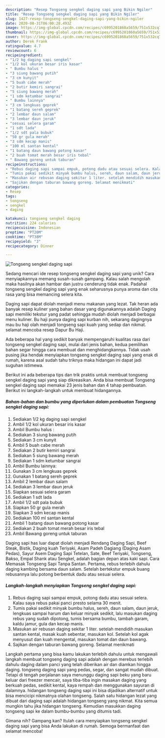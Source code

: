 ```yaml
---
description: "Resep Tongseng sengkel daging sapi yang Bikin Ngiler"
title: "Resep Tongseng sengkel daging sapi yang Bikin Ngiler"
slug: 1427-resep-tongseng-sengkel-daging-sapi-yang-bikin-ngiler
date: 2020-08-31T06:00:28.493Z
image: https://img-global.cpcdn.com/recipes/c6995201860a5659/751x532cq70/tongseng-sengkel-daging-sapi-foto-resep-utama.jpg
thumbnail: https://img-global.cpcdn.com/recipes/c6995201860a5659/751x532cq70/tongseng-sengkel-daging-sapi-foto-resep-utama.jpg
cover: https://img-global.cpcdn.com/recipes/c6995201860a5659/751x532cq70/tongseng-sengkel-daging-sapi-foto-resep-utama.jpg
author: Derek Frank
ratingvalue: 4.7
reviewcount: 6
recipeingredient:
- "1/2 kg daging sapi sengkel"
- "1/2 kol ukuran besar iris kasar"
- " Bumbu halus "
- "3 siung bawang putih"
- "3 cm kunyit"
- "5 buah cabe merah"
- "2 butir kemiri sangrai"
- "5 siung bawang merah"
- "1 sdm ketumbar sangrai"
- " Bumbu lainnya"
- "3 cm lengkuas geprek"
- "1 batang sereh geprek"
- "2 lembar daun salam"
- "3 lembar daun jeruk"
- "sesuai selera garam"
- "1 sdt lada"
- "1/2 sdt pala bubuk"
- "50 gr gula merah"
- "3 sdm kecap manis"
- "100 ml santan kental"
- "1 batang daun bawang potong kasar"
- "2 buah tomat merah besar iris tebal"
- " Bawang goreng untuk taburan"
recipeinstructions:
- "Rebus daging sapi sampai empuk, potong dadu atau sesuai selera. Kalau saya rebus pakai panci presto selama 30 menit."
- "Tumis pakai sedikit minyak bumbu halus, sereh, daun salam, daun jeruk, lengkuas sampai harum dan keluar minyak sedikit, lalu masukan daging rebus yang sudah dipotong, tumis bersama bumbu, tambah garam, kaldu jamur, gula dan kecap manis."
- "Masukan air rebusan daging sekitar 1 liter. setelah mendidih masukan santan kental, masak kuah sebentar, masukan kol. Setelah kol agak menyusut dan kuah mengental, masukan tomat dan daun bawang."
- "Sajikan dengan taburan bawang goreng. Selamat menikmati"
categories:
- Resep
tags:
- tongseng
- sengkel
- daging

katakunci: tongseng sengkel daging 
nutrition: 224 calories
recipecuisine: Indonesian
preptime: "PT20M"
cooktime: "PT38M"
recipeyield: "3"
recipecategory: Dinner

---
```



![Tongseng sengkel daging sapi](https://img-global.cpcdn.com/recipes/c6995201860a5659/751x532cq70/tongseng-sengkel-daging-sapi-foto-resep-utama.jpg)

Sedang mencari ide resep tongseng sengkel daging sapi yang unik? Cara menyiapkannya memang susah-susah gampang. Kalau salah mengolah maka hasilnya akan hambar dan justru cenderung tidak enak. Padahal tongseng sengkel daging sapi yang enak seharusnya punya aroma dan cita rasa yang bisa memancing selera kita.

Daging sapi dapat diolah menjadi menu makanan yang lezat. Tak heran ada banyak resep kuliner yang bahan dasar yang digunakannya adalah Daging sapi memiliki tekstur yang padat sehingga mudah diolah menjadi berbagai menu kuliner. Bu haji punya daging sapi kurban nih, sekarang dagingnya mau bu haji olah menjadi tongseng sapi kuah yang sedap dan nikmat. selamat mencoba resep Dapur Bu Haji.

Ada beberapa hal yang sedikit banyak mempengaruhi kualitas rasa dari tongseng sengkel daging sapi, mulai dari jenis bahan, kedua pemilihan bahan segar hingga cara membuat dan menghidangkannya. Tidak usah pusing jika hendak menyiapkan tongseng sengkel daging sapi yang enak di rumah, karena asal sudah tahu triknya maka hidangan ini dapat jadi suguhan istimewa.


Berikut ini ada beberapa tips dan trik praktis untuk membuat tongseng sengkel daging sapi yang siap dikreasikan. Anda bisa membuat Tongseng sengkel daging sapi memakai 23 jenis bahan dan 4 tahap pembuatan. Berikut ini langkah-langkah untuk membuat hidangannya.

<!--inarticleads1-->

##### Bahan-bahan dan bumbu yang diperlukan dalam pembuatan Tongseng sengkel daging sapi:

1. Sediakan 1/2 kg daging sapi sengkel
1. Ambil 1/2 kol ukuran besar iris kasar
1. Ambil  Bumbu halus :
1. Sediakan 3 siung bawang putih
1. Sediakan 3 cm kunyit
1. Ambil 5 buah cabe merah
1. Sediakan 2 butir kemiri sangrai
1. Sediakan 5 siung bawang merah
1. Sediakan 1 sdm ketumbar sangrai
1. Ambil  Bumbu lainnya:
1. Gunakan 3 cm lengkuas geprek
1. Gunakan 1 batang sereh geprek
1. Ambil 2 lembar daun salam
1. Sediakan 3 lembar daun jeruk
1. Siapkan sesuai selera garam
1. Sediakan 1 sdt lada
1. Ambil 1/2 sdt pala bubuk
1. Siapkan 50 gr gula merah
1. Siapkan 3 sdm kecap manis
1. Sediakan 100 ml santan kental
1. Ambil 1 batang daun bawang potong kasar
1. Sediakan 2 buah tomat merah besar iris tebal
1. Ambil  Bawang goreng untuk taburan


Daging sapi has luar dapat diolah menjadi Rendang Daging Sapi, Beef Steak, Bistik, Daging kuah Teriyaki, Asam Padeh Dagiang (Daging Asam Pedas), Sayur Asem Daging Sapi Tetelan, Sate, Beef Teriyaki, Tongseng, Bakso, Empal Shank atau Sengkel, adalah bagian depan atas kaki sapi. Cara Memasak Tongseng Sapi Tanpa Santan. Pertama, rebus terlebih dahulu daging kambing bersama daun salam. Setelah bertekstur empuk buang rebusannya lalu potong berbentuk dadu atau sesuai selera. 

<!--inarticleads2-->

##### Langkah-langkah menyiapkan Tongseng sengkel daging sapi:

1. Rebus daging sapi sampai empuk, potong dadu atau sesuai selera. Kalau saya rebus pakai panci presto selama 30 menit.
1. Tumis pakai sedikit minyak bumbu halus, sereh, daun salam, daun jeruk, lengkuas sampai harum dan keluar minyak sedikit, lalu masukan daging rebus yang sudah dipotong, tumis bersama bumbu, tambah garam, kaldu jamur, gula dan kecap manis.
1. Masukan air rebusan daging sekitar 1 liter. setelah mendidih masukan santan kental, masak kuah sebentar, masukan kol. Setelah kol agak menyusut dan kuah mengental, masukan tomat dan daun bawang.
1. Sajikan dengan taburan bawang goreng. Selamat menikmati


Langkah pertama yang bisa kamu lakukan terlebih dahulu untuk mengawali langkah membuat tongseng daging sapi adalah dengan merebus terlebih dahulu daging dalam panci yang telah diberikan air dan diamkan hingga daging. tongseng daging sapi yang pedas, segar, dan sangat mudah dibuat. Tetapi di tengah perjalanan saya menunggu daging sapi beku yang baru keluar dari freezer mencair, saya tiba-tiba ingin masakan daging yang berkuah pedas, sedikit kental, kaya rempah dan menggunakan sayuran di dalamnya. hidangan tongseng daging sapi ini bisa dijadikan alternatif untuk bisa mencicipi nikmatnya olahan tongseng. Salah satu hidangan lezat yang dibuat dari daging sapi adalah hidangan tongseng yang nikmat. Kita semua mungkin tahu jika hidangan tongseng. Kemudian masukkan daging tongseng sapi ke dalam bumbu-bumbu yang ditumis tadi. 

Gimana nih? Gampang kan? Itulah cara menyiapkan tongseng sengkel daging sapi yang bisa Anda lakukan di rumah. Semoga bermanfaat dan selamat mencoba!
